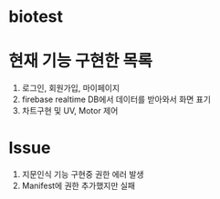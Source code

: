 # biotest
# 현재 기능 구현한 목록
1. 로그인, 회원가입, 마이페이지
2. firebase realtime DB에서 데이터를 받아와서 화면 표기
3. 차트구현 및 UV, Motor 제어
# Issue
1. 지문인식 기능 구현중 권한 에러 발생
2. Manifest에 권한 추가했지만 실패
